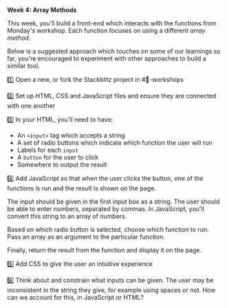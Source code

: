 **Week 4: Array Methods**

This week, you'll build a front-end which interacts with the functions from Monday's workshop. Each function focuses on using a different _array method_.

Below is a suggested approach which touches on some of our learnings so far, you're encouraged to experiment with other approaches to build a similar tool.

:one: Open a new, or fork the Stackblitz project in #📣-workshops

:two: Set up HTML, CSS and JavaScript files and ensure they are connected with one another

:three: In your HTML, you'll need to have:

- An `<input>` tag which accepts a string
- A set of radio buttons which indicate which function the user will run
- Labels for each `input`
- A `button` for the user to click
- Somewhere to output the result

:four: Add JavaScript so that when the user clicks the button, one of the functions is run and the result is shown on the page.

The input should be given in the first input box as a string. The user should be able to enter numbers, separated by commas. In JavaScript, you'll convert this string to an array of numbers.

Based on which radio button is selected, choose which function to run. Pass an array as an argument to the particular function.

Finally, return the result from the function and display it on the page.

:five: Add CSS to give the user an intuitive experience

:six: Think about and constrain what inputs can be given. The user may be inconsistent in the string they give, for example using spaces or not. How can we account for this, in JavaScript or HTML?
